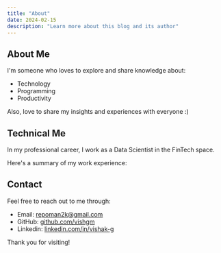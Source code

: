 ```yaml
---
title: "About"
date: 2024-02-15
description: "Learn more about this blog and its author"
---
```


## About Me

I'm someone who loves to explore and share knowledge about:
* Technology
* Programming
* Productivity

Also, love to share my insights and experiences with everyone :)

## Technical Me

In my professional career, I work as a Data Scientist in the FinTech space. 

Here's a summary of my work experience:

<div class="theme-aware-image">
    <object data="/assets/about-venn.svg" type="image/svg+xml" class="light-mode-svg"></object>
    <object data="/assets/about-venn-dark.svg" type="image/svg+xml" class="dark-mode-svg"></object>
</div>

## Contact

Feel free to reach out to me through:

- Email: <a href="mailto:repoman2k@gmail.com">repoman2k@gmail.com</a>
- GitHub: <a href="https://github.com/vishgm" target="_blank" rel="noopener noreferrer">github.com/vishgm</a>
- Linkedin: <a href="https://www.linkedin.com/in/vishak-g/" target="_blank" rel="noopener noreferrer">linkedin.com/in/vishak-g</a>

Thank you for visiting! 